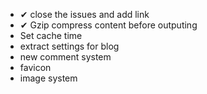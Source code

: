 * ✔ close the issues and add link
* ✔ Gzip compress content before outputing
* Set cache time
* extract settings for blog
* new comment system
* favicon
* image system
